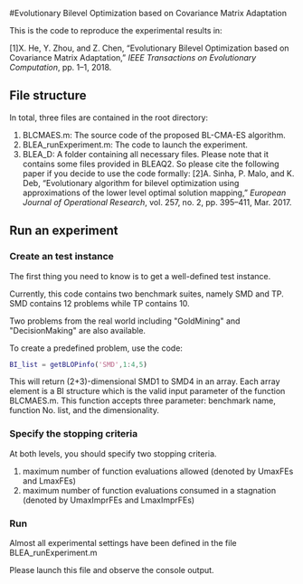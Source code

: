 #Evolutionary Bilevel Optimization based on Covariance Matrix Adaptation

This is the code to reproduce the experimental results in:

[1]X. He, Y. Zhou, and Z. Chen, “Evolutionary Bilevel Optimization based on Covariance Matrix Adaptation,” *IEEE Transactions on Evolutionary Computation*, pp. 1–1, 2018.

## File structure

In total, three files are contained in the root directory:

1. BLCMAES.m: The source code of the proposed BL-CMA-ES algorithm. 
2. BLEA_runExperiment.m: The code to launch the experiment.
3. BLEA_D: A folder containing all necessary files. Please note that it contains some files provided in BLEAQ2. So please cite the following paper if you decide to use the code formally: [2]A. Sinha, P. Malo, and K. Deb, “Evolutionary algorithm for bilevel optimization using approximations of the lower level optimal solution mapping,” *European Journal of Operational Research*, vol. 257, no. 2, pp. 395–411, Mar. 2017.



## Run an experiment



### Create an test instance

The first thing you need to know is to get a well-defined test instance.

Currently, this code contains two benchmark suites, namely SMD and TP. SMD contains 12 problems while TP contains 10.

Two problems from the real world including "GoldMining" and "DecisionMaking" are also available.

To create a predefined problem, use the code:

```matlab
BI_list = getBLOPinfo('SMD',1:4,5)
```

This will return (2+3)-dimensional SMD1 to SMD4 in an array. Each array element is a BI structure which is the valid input parameter of the  function BLCMAES.m. This function accepts three parameter: benchmark name, function No. list, and the dimensionality.

### Specify the stopping criteria 

At both levels, you should specify two stopping criteria.

1. maximum number of function evaluations allowed (denoted by UmaxFEs and LmaxFEs)
2. maximum number of function evaluations consumed in a stagnation (denoted by UmaxImprFEs and LmaxImprFEs)

### Run 

Almost all experimental settings have been defined in the file BLEA_runExperiment.m

Please launch this file and observe the console output.
